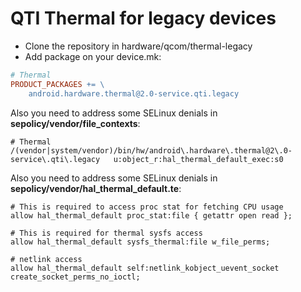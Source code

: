 # QTI Thermal for legacy devices

- Clone the repository in hardware/qcom/thermal-legacy
- Add package on your device.mk:

```makefile
# Thermal
PRODUCT_PACKAGES += \
    android.hardware.thermal@2.0-service.qti.legacy
```

Also you need to address some SELinux denials in **sepolicy/vendor/file_contexts**:

    # Thermal
    /(vendor|system/vendor)/bin/hw/android\.hardware\.thermal@2\.0-service\.qti\.legacy   u:object_r:hal_thermal_default_exec:s0

Also you need to address some SELinux denials in **sepolicy/vendor/hal_thermal_default.te**:

    # This is required to access proc stat for fetching CPU usage
    allow hal_thermal_default proc_stat:file { getattr open read };

    # This is required for thermal sysfs access
    allow hal_thermal_default sysfs_thermal:file w_file_perms;

    # netlink access
    allow hal_thermal_default self:netlink_kobject_uevent_socket create_socket_perms_no_ioctl;
